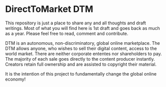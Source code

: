 # DirectToMarket DTM

This repository is just a place to share any and all thoughts and draft writings.  Most of what you will find here is 1st draft and goes back as much as a year.
Please feel free to read, comment and contribute.

DTM is an autonomous, non-discriminatory, global online marketplace. The DTM allows anyone, who wishes to sell their digital content, access to the world market. 
There are neither corporate ententes nor shareholders to pay. The majority of each sale goes directly to the content producer instantly. Creators retain full ownership 
and are assisted to copyright their material.

It is the intention of this project to fundamentally change the global online economy!
